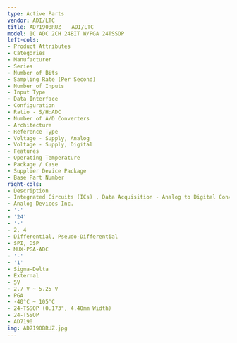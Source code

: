 ```yaml
---
type: Active Parts
vendor: ADI/LTC
title: AD7190BRUZ　　ADI/LTC
model: IC ADC 2CH 24BIT W/PGA 24TSSOP
left-cols:
- Product Attributes
- Categories
- Manufacturer
- Series
- Number of Bits
- Sampling Rate (Per Second)
- Number of Inputs
- Input Type
- Data Interface
- Configuration
- Ratio - S/H:ADC
- Number of A/D Converters
- Architecture
- Reference Type
- Voltage - Supply, Analog
- Voltage - Supply, Digital
- Features
- Operating Temperature
- Package / Case
- Supplier Device Package
- Base Part Number
right-cols:
- Description
- Integrated Circuits (ICs) , Data Acquisition - Analog to Digital Converters (ADC)
- Analog Devices Inc.
- '-'
- '24'
- '-'
- 2, 4
- Differential, Pseudo-Differential
- SPI, DSP
- MUX-PGA-ADC
- '-'
- '1'
- Sigma-Delta
- External
- 5V
- 2.7 V ~ 5.25 V
- PGA
- -40°C ~ 105°C
- 24-TSSOP (0.173", 4.40mm Width)
- 24-TSSOP
- AD7190
img: AD7190BRUZ.jpg
---
```


